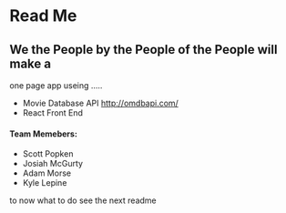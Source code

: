 # Read Me
## We the People by the People of the People will make a 
one page app useing .....
- Movie Database API http://omdbapi.com/
- React Front End

#### Team Memebers:
- Scott Popken
- Josiah McGurty
- Adam Morse
- Kyle Lepine

to now what to do see the next readme
